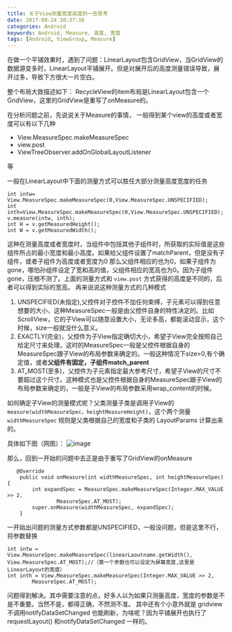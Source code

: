 ```yaml
---
title: 关于View测量宽度高度的一些思考
date: 2017-09-24 20:37:16
categories: Android
keywords: Android, Measure, 高度, 宽度
tags: [Android, ViewGroup, Measure]
---
```

在做一个平铺效果时，遇到了问题：LinearLayout包含GridView，当GridView的数据源变多时，LinearLayout平铺展开。但是对展开后的高度测量错误导致，展开过多，导致下方很大一片空白。

整个布局大致描述如下：
RecycleView的item布局是LinearLayout包含一个GridView，这里的GridView是重写了onMeasure的。

在分析问题之前，先说说关于Measure的事情，
一般得到某个view的高度或者宽度可以有以下几种

- View.MeasureSpec.makeMeasureSpec
- view.post
- ViewTreeObserver.addOnGlobalLayoutListener

等

一般在LinearLayout中下面的测量方式可以胜任大部分测量高度宽度的任务

```
int intw= View.MeasureSpec.makeMeasureSpec(0,View.MeasureSpec.UNSPECIFIED);
int inth=View.MeasureSpec.makeMeasureSpec(0,View.MeasureSpec.UNSPECIFIED);
v.measure(intw, inth);
int H = v.getMeasuredHeight();
int W = v.getMeasuredWidth();
```
这种在测量高度或者宽度时，当组件中包括其他子组件时，所获取的实际值是这些组件所占的最小宽度和最小高度。如果给父组件设置了matchParent，但是没有子组件，或者子组件为高度或者宽度为0 那么父组件相应的也为0，如果子组件为gone，哪怕孙组件设定了宽和高的值，父组件相应的宽高也为0。因为子组件gone，压根不测了。上面的测量方式和 `view.post` 方式获得的高度是不同的，后者可以得到实际的宽高。
再来说说这种测量方式的几种模式

1. UNSPECIFIED(未指定),父控件对子控件不加任何束缚，子元素可以得到任意想要的大小，这种MeasureSpec一般是由父控件自身的特性决定的。比如ScrollView，它的子View可以随意设置大小，无论多高，都能滚动显示，这个时候，size一般就没什么意义。
2. EXACTLY(完全)，父控件为子View指定确切大小，希望子View完全按照自己给定尺寸来处理，这时的MeasureSpec一般是父控件根据自身的MeasureSpec跟子View的布局参数来确定的。一般这种情况下size>0,有个确定值，或者**父组件有固定，子组件match_parent**
3. AT_MOST(至多)，父控件为子元素指定最大参考尺寸，希望子View的尺寸不要超过这个尺寸。这种模式也是父控件根据自身的MeasureSpec跟子View的布局参数来确定的，一般是子View的布局参数采用wrap_content的时候。

如何确定子View的测量模式呢？父类测量子类是调用子View的`measure(widthMeasureSpec，heightMeasureHeight)`，这个两个测量 `widthMeasureSpec` 规则是父类根据自己的宽度和子类的 LayoutParams 计算出来的。

具体如下图（网图）：
![image](http://oi5p36v0h.bkt.clouddn.com/%E6%B5%8B%E9%87%8F%E6%A8%A1%E5%BC%8F%E5%9B%BE)

那么，回到一开始的问题中去正是由于重写了GridView的onMeasure

```
   @Override
    public void onMeasure(int widthMeasureSpec, int heightMeasureSpec) {
        int expandSpec = MeasureSpec.makeMeasureSpec(Integer.MAX_VALUE >> 2,
                MeasureSpec.AT_MOST);
        super.onMeasure(widthMeasureSpec, expandSpec);
    }
```
一开始出问题的测量方式参数都是UNSPECIFIED，一般没问题，但是这里不行，将参数替换

```
int intw = View.MeasureSpec.makeMeasureSpec(linearLaoutname.getWidth(), View.MeasureSpec.AT_MOST);//（第一个参数也可以设定为屏幕宽度,这里是LinearLayout的宽度）
int inth = View.MeasureSpec.makeMeasureSpec(Integer.MAX_VALUE >> 2,
        MeasureSpec.AT_MOST);
```
问题得到解决。其中需要注意的点，好多人以为如果只测量高度，宽度的参数是不是不重要。当然不是，都得正确，不然测不准。
其中还有个小意外就是 gridview不调用notifyDataSetChanged 也能刷新，为啥呢？因为平铺展开也执行了 requestLayout() 和notifyDataSetChanged 一样的。
